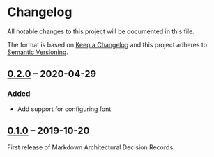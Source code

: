 # Changelog

All notable changes to this project will be documented in this file.

The format is based on [Keep a Changelog](http://keepachangelog.com/)
and this project adheres to [Semantic Versioning](http://semver.org/).

## [0.2.0] – 2020-04-29

### Added

- Add support for configuring font

## [0.1.0] – 2019-10-20

First release of Markdown Architectural Decision Records.

[Unreleased]: https://github.com/latextemplates/generator-latex-template/compare/0.2.0...master
[0.2.0]: https://github.com/latextemplates/generator-latex-template/compare/0.1.0...0.2.0
[0.1.0]: https://github.com/latextemplates/generator-latex-template/releases/tag/0.1.0
